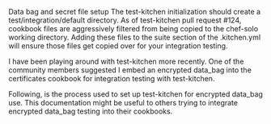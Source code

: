 Data bag and secret file setup
The test-kitchen initialization should create a test/integration/default directory. As of test-kitchen pull request #124, cookbook files are aggressively filtered from being copied to the chef-solo working directory. Adding these files to the suite section of the .kitchen.yml will ensure those files get copied over for your integration testing.

I have been playing around with test-kitchen more recently. One of the community members suggested I embed an encrypted data_bag into the certificates cookbook for integration testing with test-kitchen.

Following, is the process used to set up test-kitchen for encrypted data_bag use. This documentation might be useful to others trying to integrate encrypted data_bag testing into their cookbooks.
